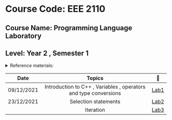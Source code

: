 
# Course Code: EEE 2110
## Course Name: Programming Language Laboratory
## Level: Year 2 , Semester 1

<details><summary>
Reference materials:
</summary>

### a) [**Lab Manual**](https://github.com/Md-Sabbir-Ahmed/EEE2110/blob/main/EEE2110.pdf)
### b) **Books**
### i) Schaum's Outline of Programming with C++ by John Hubbard
### ii) কম্পিউটার প্রোগ্রামিং-প্রথম খণ্ড - তামিম শাহরিয়ার সুবিন
### c) **Videos**
### 1) [**Increment Decrement Operator**](https://www.youtube.com/watch?v=8Z36oRXVDgs)

 </details>

|Date|Topics|:link:|
|:-----:|:------:|:-----:|
|09/12/2021|Introduction to C++ , Variables , operators and type conversions |[Lab1](https://github.com/Md-Sabbir-Ahmed/EEE2110/tree/main/LAB%2001)|
|23/12/2021|Selection statements|[Lab2](https://github.com/Md-Sabbir-Ahmed/EEE2110/tree/main/LAB%2002)|
||Iteration|[Lab3]()|
